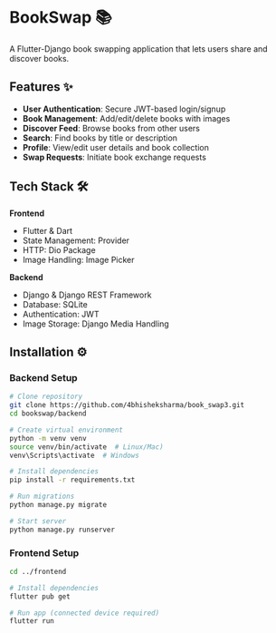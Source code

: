 # BookSwap 📚

A Flutter-Django book swapping application that lets users share and discover books.

## Features ✨
- **User Authentication**: Secure JWT-based login/signup
- **Book Management**: Add/edit/delete books with images
- **Discover Feed**: Browse books from other users
- **Search**: Find books by title or description
- **Profile**: View/edit user details and book collection
- **Swap Requests**: Initiate book exchange requests

## Tech Stack 🛠️
**Frontend**  
- Flutter & Dart  
- State Management: Provider  
- HTTP: Dio Package  
- Image Handling: Image Picker  

**Backend**  
- Django & Django REST Framework  
- Database: SQLite
- Authentication: JWT  
- Image Storage: Django Media Handling

## Installation ⚙️

### Backend Setup
```bash
# Clone repository
git clone https://github.com/4bhisheksharma/book_swap3.git
cd bookswap/backend

# Create virtual environment
python -m venv venv
source venv/bin/activate  # Linux/Mac)
venv\Scripts\activate  # Windows

# Install dependencies
pip install -r requirements.txt

# Run migrations
python manage.py migrate

# Start server
python manage.py runserver
```

### Frontend Setup
```bash
cd ../frontend

# Install dependencies
flutter pub get

# Run app (connected device required)
flutter run
